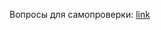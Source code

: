 Вопросы для самопроверки: [link](https://tarry-shamrock-e28.notion.site/1bccbf97b21d80a696cbd0ebe130ffcb)

